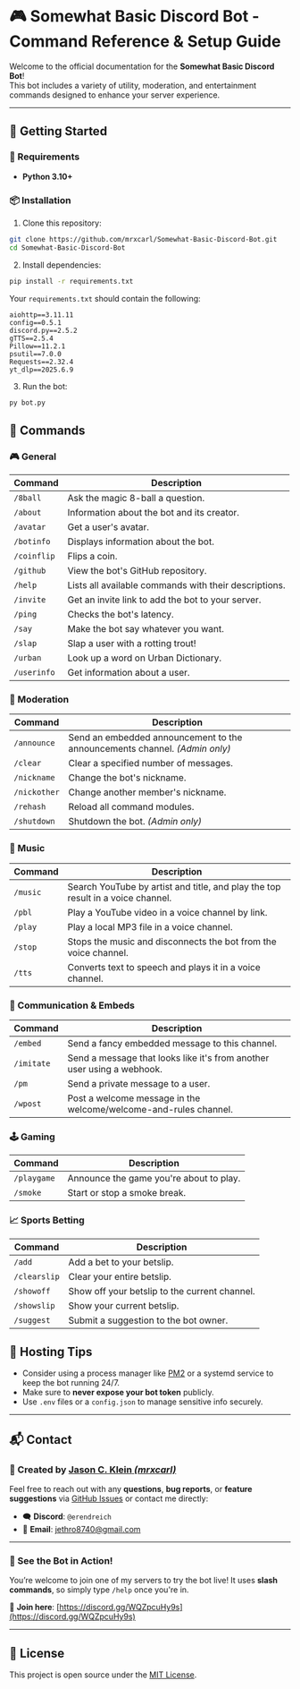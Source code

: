 # 🎮 Somewhat Basic Discord Bot - Command Reference & Setup Guide

Welcome to the official documentation for the **Somewhat Basic Discord Bot**!  
This bot includes a variety of utility, moderation, and entertainment commands designed to enhance your server experience.

---

## 🚀 Getting Started

### 🔧 Requirements

- **Python 3.10+**

### 📦 Installation

1. Clone this repository:

```bash
git clone https://github.com/mrxcarl/Somewhat-Basic-Discord-Bot.git
cd Somewhat-Basic-Discord-Bot
````

2. Install dependencies:

```bash
pip install -r requirements.txt
```

Your `requirements.txt` should contain the following:

```
aiohttp==3.11.11
config==0.5.1
discord.py==2.5.2
gTTS==2.5.4
Pillow==11.2.1
psutil==7.0.0
Requests==2.32.4
yt_dlp==2025.6.9
```

3. Run the bot:

```bash
py bot.py
```

## 📜 Commands

### 🎮 General

| Command     | Description                                           |
| ----------- | ----------------------------------------------------- |
| `/8ball`    | Ask the magic 8-ball a question.                      |
| `/about`    | Information about the bot and its creator.            |
| `/avatar`   | Get a user's avatar.                                  |
| `/botinfo`  | Displays information about the bot.                   |
| `/coinflip` | Flips a coin.                                         |
| `/github`   | View the bot's GitHub repository.                     |
| `/help`     | Lists all available commands with their descriptions. |
| `/invite`   | Get an invite link to add the bot to your server.     |
| `/ping`     | Checks the bot's latency.                             |
| `/say`      | Make the bot say whatever you want.                   |
| `/slap`     | Slap a user with a rotting trout!                     |
| `/urban`    | Look up a word on Urban Dictionary.                   |
| `/userinfo` | Get information about a user.                         |

### 🧹 Moderation

| Command      | Description                                                                |
| ------------ | -------------------------------------------------------------------------- |
| `/announce`  | Send an embedded announcement to the announcements channel. *(Admin only)* |
| `/clear`     | Clear a specified number of messages.                                      |
| `/nickname`  | Change the bot's nickname.                                                 |
| `/nickother` | Change another member's nickname.                                          |
| `/rehash`    | Reload all command modules.                                                |
| `/shutdown`  | Shutdown the bot. *(Admin only)*                                           |

### 🎵 Music

| Command  | Description                                                                     |
| -------- | ------------------------------------------------------------------------------- |
| `/music` | Search YouTube by artist and title, and play the top result in a voice channel. |
| `/pbl`   | Play a YouTube video in a voice channel by link.                                |
| `/play`  | Play a local MP3 file in a voice channel.                                       |
| `/stop`  | Stops the music and disconnects the bot from the voice channel.                 |
| `/tts`   | Converts text to speech and plays it in a voice channel.                        |

### 💬 Communication & Embeds

| Command    | Description                                                            |
| ---------- | ---------------------------------------------------------------------- |
| `/embed`   | Send a fancy embedded message to this channel.                         |
| `/imitate` | Send a message that looks like it's from another user using a webhook. |
| `/pm`      | Send a private message to a user.                                      |
| `/wpost`   | Post a welcome message in the welcome/welcome-and-rules channel.       |

### 🕹️ Gaming

| Command     | Description                             |
| ----------- | --------------------------------------- |
| `/playgame` | Announce the game you're about to play. |
| `/smoke`    | Start or stop a smoke break.            |

### 📈 Sports Betting

| Command      | Description                                   |
| ------------ | --------------------------------------------- |
| `/add`       | Add a bet to your betslip.                    |
| `/clearslip` | Clear your entire betslip.                    |
| `/showoff`   | Show off your betslip to the current channel. |
| `/showslip`  | Show your current betslip.                    |
| `/suggest`   | Submit a suggestion to the bot owner.         |



## 🤖 Hosting Tips

* Consider using a process manager like [PM2](https://pm2.keymetrics.io/) or a systemd service to keep the bot running 24/7.
* Make sure to **never expose your bot token** publicly.
* Use `.env` files or a `config.json` to manage sensitive info securely.

---

## 📬 Contact

### 👤 Created by [**Jason C. Klein** *(mrxcarl)*](https://github.com/mrxcarl)

Feel free to reach out with any **questions**, **bug reports**, or **feature suggestions** via [GitHub Issues](https://github.com/mrxcarl) or contact me directly:

* 🗨️ **Discord**: `@erendreich`
* 📧 **Email**: [jethro8740@gmail.com](mailto:jethro8740@gmail.com)

---

### 🚀 See the Bot in Action!

You’re welcome to join one of my servers to try the bot live! It uses **slash commands**, so simply type `/help` once you're in.

🔗 **Join here**: [https://discord.gg/WQZpcuHy9s](https://discord.gg/WQZpcuHy9s)

---

## 📝 License

This project is open source under the [MIT License](LICENSE).
